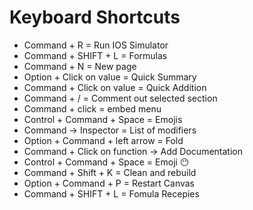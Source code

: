 # Keyboard Shortcuts 


* Command + R = Run IOS Simulator
* Command + SHIFT + L = Formulas
* Command + N = New page
* Option + Click on value = Quick Summary
* Command + Click on value = Quick Addition
* Command + / = Comment out selected section
* Command + click = embed menu
* Control + Command + Space = Emojis
* Command -> Inspector = List of modifiers
* Option + Command + left arrow = Fold         
* Command + Click on function -> Add Documentation
* Control + Command + Space = Emoji 😶
* Command + Shift + K = Clean and rebuild
* Option + Command + P = Restart Canvas
* Command + SHIFT + L = Fomula Recepies
